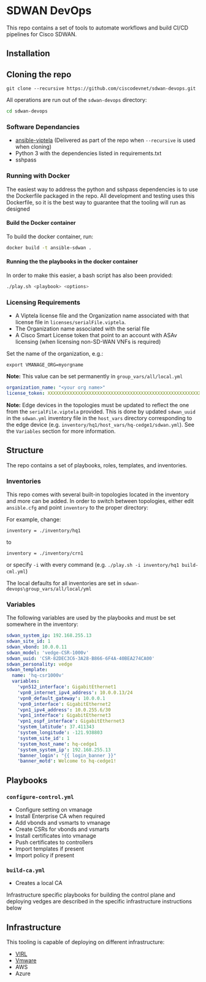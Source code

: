 
# SDWAN DevOps

This repo contains a set of tools to automate workflows and build CI/CD pipelines for Cisco SDWAN.

## Installation

## Cloning the repo

``` shell
git clone --recursive https://github.com/ciscodevnet/sdwan-devops.git
```

All operations are run out of the `sdwan-devops` directory:

```bash
cd sdwan-devops
```

### Software Dependancies

* [ansible-viptela](https://github.com/CiscoDevNet/ansible-viptela) (Delivered as part of the repo when `--recursive` is used when cloning)
* Python 3 with the dependencies listed in requirements.txt
* sshpass


### Running with Docker

The easiest way to address the python and sshpass dependencies is to use the Dockerfile packaged in the repo.  All development and testing uses this Dockerfile, so it is the best way to guarantee that the tooling will run as designed

#### Build the Docker container

To build the docker container, run:

```bash
docker build -t ansible-sdwan .
```

#### Running the the playbooks in the docker container

In order to make this easier, a bash script has also been provided:

```bash
./play.sh <playbook> <options>
```

### Licensing Requirements

* A Viptela license file and the Organization name associated with that license file in `licenses/serialFile.viptela`.
* The Organization name associated with the serial file
* A Cisco Smart License token that point to an account with ASAv licensing (when licensing non-SD-WAN VNFs is required)

Set the name of the organization, e.g.:
```
export VMANAGE_ORG=myorgname
```

**Note:** This value can be set permanently in `group_vars/all/local.yml`

```yaml
organization_name: "<your org name>"
license_token: XXXXXXXXXXXXXXXXXXXXXXXXXXXXXXXXXXXXXXXXXXXXXXXXXXXXXXXXXXXXXXXXXXXXXXXXXXXXXXXXXXXXXX
```

**Note:** Edge devices in the topologies must be updated to reflect the one from the `serialFile.viptela` provided.  This is done by updated `sdwan_uuid` in the `sdwan.yml` inventory file in the `host_vars` directory corresponding to the edge device (e.g. `inventory/hq1/host_vars/hq-cedge1/sdwan.yml`).  See the `Variables` section for more information.

## Structure

The repo contains a set of playbooks, roles, templates, and inventories.

### Inventories

This repo comes with several built-in topologies located in the inventory and more can be added.  In order to switch between topologies, either edit `ansible.cfg` and point `inventory` to the proper directory:

For example, change:
```
inventory = ./inventory/hq1
```
to
```
inventory = ./inventory/crn1
```

or specify `-i` with every command (e.g. `./play.sh -i inventory/hq1 build-cml.yml`)

The local defaults for all inventories are set in `sdwan-devops\group_vars/all/local/yml`

### Variables

The following variables are used by the playbooks and must be set somewhere in the inventory:

```yaml
sdwan_system_ip: 192.168.255.13
sdwan_site_id: 1
sdwan_vbond: 10.0.0.11
sdwan_model: 'vedge-CSR-1000v'
sdwan_uuid: 'CSR-82DEC3C6-3A28-B866-6F4A-40BEA274CA00'
sdwan_personality: vedge
sdwan_template:
  name: 'hq-csr1000v'
  variables:
    'vpn512_interface': GigabitEthernet1
    'vpn0_internet_ipv4_address': 10.0.0.13/24
    'vpn0_default_gateway': 10.0.0.1
    'vpn0_interface': GigabitEthernet2
    'vpn1_ipv4_address': 10.0.255.6/30
    'vpn1_interface': GigabitEthernet3
    'vpn1_ospf_interface': GigabitEthernet3
    'system_latitude': 37.411343
    'system_longitude': -121.938803
    'system_site_id': 1
    'system_host_name': hq-cedge1
    'system_system_ip': 192.168.255.13
    'banner_login': "{{ login_banner }}"
    'banner_motd': Welcome to hq-cedge1!
```

## Playbooks

### `configure-control.yml`
* Configure setting on vmanage
* Install Enterprise CA when required
* Add vbonds and vsmarts to vmanage
* Create CSRs for vbonds and vsmarts
* Install certificates into vmanage
* Push certificates to controllers
* Import templates if present
* Import policy if present

### `build-ca.yml`
* Creates a local CA

Infrastructure specific playbooks for building the control plane and deploying vedges are described in the specific infrastructure instructions below

## Infrastructure

This tooling is capable of deploying on different infrastructure:
* [VIRL](docs/virl.md)
* [Vmware](docs/tf-vmware.md)
* AWS
* Azure

